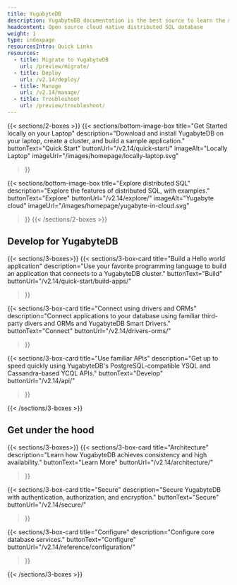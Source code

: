 ```yaml
---
title: YugabyteDB
description: YugabyteDB documentation is the best source to learn the most in-depth information about the YugabyteDB database, YugabyteDB Managed, and YugabyteDB Anywhere.
headcontent: Open source cloud native distributed SQL database
weight: 1
type: indexpage
resourcesIntro: Quick Links
resources:
  - title: Migrate to YugabyteDB
    url: /preview/migrate/
  - title: Deploy
    url: /v2.14/deploy/
  - title: Manage
    url: /v2.14/manage/
  - title: Troubleshoot
    url: /preview/troubleshoot/
---
```


{{< sections/2-boxes >}}
  {{< sections/bottom-image-box
    title="Get Started locally on your Laptop"
    description="Download and install YugabyteDB on your laptop, create a cluster, and build a sample application."
    buttonText="Quick Start"
    buttonUrl="/v2.14/quick-start/"
    imageAlt="Locally Laptop" imageUrl="/images/homepage/locally-laptop.svg"
  >}}

  {{< sections/bottom-image-box
    title="Explore distributed SQL"
    description="Explore the features of distributed SQL, with examples."
    buttonText="Explore"
    buttonUrl="/v2.14/explore/"
    imageAlt="Yugabyte cloud" imageUrl="/images/homepage/yugabyte-in-cloud.svg"
  >}}
{{< /sections/2-boxes >}}

## Develop for YugabyteDB

{{< sections/3-boxes>}}
  {{< sections/3-box-card
    title="Build a Hello world application"
    description="Use your favorite programming language to build an application that connects to a YugabyteDB cluster."
    buttonText="Build"
    buttonUrl="/v2.14/quick-start/build-apps/"
  >}}

  {{< sections/3-box-card
    title="Connect using drivers and ORMs"
    description="Connect applications to your database using familiar third-party divers and ORMs and YugabyteDB Smart Drivers."
    buttonText="Connect"
    buttonUrl="/v2.14/drivers-orms/"
  >}}

  {{< sections/3-box-card
    title="Use familiar APIs"
    description="Get up to speed quickly using YugabyteDB's PostgreSQL-compatible YSQL and Cassandra-based YCQL APIs."
    buttonText="Develop"
    buttonUrl="/v2.14/api/"
  >}}

{{< /sections/3-boxes >}}

## Get under the hood

{{< sections/3-boxes>}}
  {{< sections/3-box-card
    title="Architecture"
    description="Learn how YugabyteDB achieves consistency and high availability."
    buttonText="Learn More"
    buttonUrl="/v2.14/architecture/"
  >}}

  {{< sections/3-box-card
    title="Secure"
    description="Secure YugabyteDB with authentication, authorization, and encryption."
    buttonText="Secure"
    buttonUrl="/v2.14/secure/"
  >}}

  {{< sections/3-box-card
    title="Configure"
    description="Configure core database services."
    buttonText="Configure"
    buttonUrl="/v2.14/reference/configuration/"
  >}}

{{< /sections/3-boxes >}}

<div class="row">
